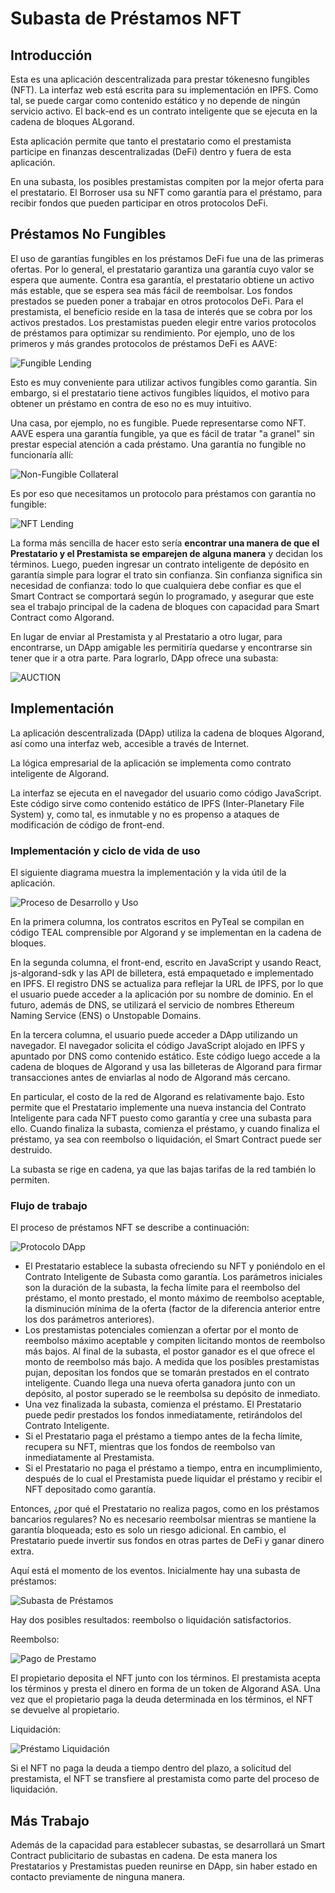 # Subasta de Préstamos NFT
 
## Introducción
 
Esta es una aplicación descentralizada para prestar tókenesno fungibles (NFT). La interfaz web está escrita para su implementación en IPFS. Como tal, se puede cargar como contenido estático y no depende de ningún servicio activo. El back-end es un contrato inteligente que se ejecuta en la cadena de bloques ALgorand.
 
Esta aplicación permite que tanto el prestatario como el prestamista participe en finanzas descentralizadas (DeFi) dentro y fuera de esta aplicación.
 
En una subasta, los posibles prestamistas compiten por la mejor oferta para el prestatario. El Borroser usa su NFT como garantía para el préstamo, para recibir fondos que pueden participar en otros protocolos DeFi.
 
## Préstamos No Fungibles
 
El uso de garantías fungibles en los préstamos DeFi fue una de las primeras ofertas. Por lo general, el prestatario garantiza una garantía cuyo valor se espera que aumente. Contra esa garantía, el prestatario obtiene un activo más estable, que se espera sea más fácil de reembolsar. Los fondos prestados se pueden poner a trabajar en otros protocolos DeFi. Para el prestamista, el beneficio reside en la tasa de interés que se cobra por los activos prestados. Los prestamistas pueden elegir entre varios protocolos de préstamos para optimizar su rendimiento. Por ejemplo, uno de los primeros y más grandes protocolos de préstamos DeFi es AAVE:
 
![Fungible Lending](AAVE%203D.jpg)
 
Esto es muy conveniente para utilizar activos fungibles como garantía. Sin embargo, si el prestatario tiene activos fungibles líquidos, el motivo para obtener un préstamo en contra de eso no es muy intuitivo.
 
Una casa, por ejemplo, no es fungible. Puede representarse como NFT. AAVE espera una garantía fungible, ya que es fácil de tratar "a granel" sin prestar especial atención a cada préstamo. Una garantía no fungible no funcionaría allí:
 
![Non-Fungible Collateral](AAVE%20Fail%203D.jpg)
 
Es por eso que necesitamos un protocolo para préstamos con garantía no fungible:
 
![NFT Lending](NFT%20LENDING%203D.jpg)
 
La forma más sencilla de hacer esto sería **encontrar una manera de que el Prestatario y el Prestamista se emparejen de alguna manera** y decidan los términos. Luego, pueden ingresar un contrato inteligente de depósito en garantía simple para lograr el trato sin confianza. Sin confianza significa sin necesidad de confianza: todo lo que cualquiera debe confiar es que el Smart Contract se comportará según lo programado, y asegurar que este sea el trabajo principal de la cadena de bloques con capacidad para Smart Contract como Algorand.
 
En lugar de enviar al Prestamista y al Prestatario a otro lugar, para encontrarse, un DApp amigable les permitiría quedarse y encontrarse sin tener que ir a otra parte. Para lograrlo, DApp ofrece una subasta:
 
![AUCTION](AUCTION%203D.jpg)
 
## Implementación
 
La aplicación descentralizada (DApp) utiliza la cadena de bloques Algorand, así como una interfaz web, accesible a través de Internet.
 
La lógica empresarial de la aplicación se implementa como contrato inteligente de Algorand.
 
La interfaz se ejecuta en el navegador del usuario como código JavaScript. Este código sirve como contenido estático de IPFS (Inter-Planetary File System) y, como tal, es inmutable y no es propenso a ataques de modificación de código de front-end.
 
### Implementación y ciclo de vida de uso
 
El siguiente diagrama muestra la implementación y la vida útil de la aplicación.
 
![Proceso de Desarrollo y Uso](Proceso%20de%20Desarrollo%20y%20Uso.png)
 
En la primera columna, los contratos escritos en PyTeal se compilan en código TEAL comprensible por Algorand y se implementan en la cadena de bloques.
 
En la segunda columna, el front-end, escrito en JavaScript y usando React, js-algorand-sdk y las API de billetera, está empaquetado e implementado en IPFS. El registro DNS se actualiza para reflejar la URL de IPFS, por lo que el usuario puede acceder a la aplicación por su nombre de dominio. En el futuro, además de DNS, se utilizará el servicio de nombres Ethereum Naming Service (ENS) o Unstopable Domains.
 
En la tercera columna, el usuario puede acceder a DApp utilizando un navegador. El navegador solicita el código JavaScript alojado en IPFS y apuntado por DNS como contenido estático. Este código luego accede a la cadena de bloques de Algorand y usa las billeteras de Algorand para firmar transacciones antes de enviarlas al nodo de Algorand más cercano.
 
En particular, el costo de la red de Algorand es relativamente bajo. Esto permite que el Prestatario implemente una nueva instancia del Contrato Inteligente para cada NFT puesto como garantía y cree una subasta para ello. Cuando finaliza la subasta, comienza el préstamo, y cuando finaliza el préstamo, ya sea con reembolso o liquidación, el Smart Contract puede ser destruido.
 
La subasta se rige en cadena, ya que las bajas tarifas de la red también lo permiten.
 
### Flujo de trabajo
 
El proceso de préstamos NFT se describe a continuación:
 
![Protocolo DApp](Protocolo%20DApp.png)
 
- El Prestatario establece la subasta ofreciendo su NFT y poniéndolo en el Contrato Inteligente de Subasta como garantía. Los parámetros iniciales son la duración de la subasta, la fecha límite para el reembolso del préstamo, el monto prestado, el monto máximo de reembolso aceptable, la disminución mínima de la oferta (factor de la diferencia anterior entre los dos parámetros anteriores).
- Los prestamistas potenciales comienzan a ofertar por el monto de reembolso máximo aceptable y compiten licitando montos de reembolso más bajos. Al final de la subasta, el postor ganador es el que ofrece el monto de reembolso más bajo. A medida que los posibles prestamistas pujan, depositan los fondos que se tomarán prestados en el contrato inteligente. Cuando llega una nueva oferta ganadora junto con un depósito, al postor superado se le reembolsa su depósito de inmediato.
- Una vez finalizada la subasta, comienza el préstamo. El Prestatario puede pedir prestados los fondos inmediatamente, retirándolos del Contrato Inteligente.
- Si el Prestatario paga el préstamo a tiempo antes de la fecha límite, recupera su NFT, mientras que los fondos de reembolso van inmediatamente al Prestamista.
- Si el Prestatario no paga el préstamo a tiempo, entra en incumplimiento, después de lo cual el Prestamista puede liquidar el préstamo y recibir el NFT depositado como garantía.
 
Entonces, ¿por qué el Prestatario no realiza pagos, como en los préstamos bancarios regulares? No es necesario reembolsar mientras se mantiene la garantía bloqueada; esto es solo un riesgo adicional. En cambio, el Prestatario puede invertir sus fondos en otras partes de DeFi y ganar dinero extra.
 
Aquí está el momento de los eventos. Inicialmente hay una subasta de préstamos:
 
![Subasta de Préstamos](Subasta%20de%20Préstamos.png)
 
Hay dos posibles resultados: reembolso o liquidación satisfactorios.
 
Reembolso:
 
![Pago de Prestamo](Pago%20de%20Prestamo.png)
 
El propietario deposita el NFT junto con los términos. El prestamista acepta los términos y presta el dinero en forma de un token de Algorand ASA. Una vez que el propietario paga la deuda determinada en los términos, el NFT se devuelve al propietario.
 
Liquidación:
 
![Préstamo Liquidación](Préstamo%20Liquidación.png)
 
Si el NFT no paga la deuda a tiempo dentro del plazo, a solicitud del prestamista, el NFT se transfiere al prestamista como parte del proceso de liquidación.
 
## Más Trabajo
 
Además de la capacidad para establecer subastas, se desarrollará un Smart Contract publicitario de subastas en cadena. De esta manera los Prestatarios y Prestamistas pueden reunirse en DApp, sin haber estado en contacto previamente de ninguna manera.
